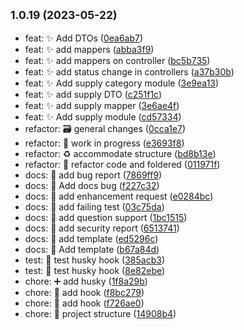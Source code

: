 ## <small>1.0.19 (2023-05-22)</small>

* feat: :sparkles: Add DTOs ([0ea6ab7](https://github.com/Daintz/SENACOSTONPRINTING/commit/0ea6ab7))
* feat: :sparkles: add mappers ([abba3f9](https://github.com/Daintz/SENACOSTONPRINTING/commit/abba3f9))
* feat: :sparkles: add mappers on controller ([bc5b735](https://github.com/Daintz/SENACOSTONPRINTING/commit/bc5b735))
* feat: :sparkles: add status change in controllers ([a37b30b](https://github.com/Daintz/SENACOSTONPRINTING/commit/a37b30b))
* feat: :sparkles: Add supply category module ([3e9ea13](https://github.com/Daintz/SENACOSTONPRINTING/commit/3e9ea13))
* feat: :sparkles: add supply DTO ([c251f1c](https://github.com/Daintz/SENACOSTONPRINTING/commit/c251f1c))
* feat: :sparkles: add supply mapper ([3e6ae4f](https://github.com/Daintz/SENACOSTONPRINTING/commit/3e6ae4f))
* feat: :sparkles: Add supply module ([cd57334](https://github.com/Daintz/SENACOSTONPRINTING/commit/cd57334))
* refactor: :card_file_box: general changes ([0cca1e7](https://github.com/Daintz/SENACOSTONPRINTING/commit/0cca1e7))
* refactor: :construction: work in progress ([e3693f8](https://github.com/Daintz/SENACOSTONPRINTING/commit/e3693f8))
* refactor: :recycle: accommodate structure ([bd8b13e](https://github.com/Daintz/SENACOSTONPRINTING/commit/bd8b13e))
* refactor: 🔨 refactor code and foldered ([011971f](https://github.com/Daintz/SENACOSTONPRINTING/commit/011971f))
* docs: :memo: add bug report ([7869ff9](https://github.com/Daintz/SENACOSTONPRINTING/commit/7869ff9))
* docs: :memo: Add docs bug ([f227c32](https://github.com/Daintz/SENACOSTONPRINTING/commit/f227c32))
* docs: :memo: add enhancement request ([e0284bc](https://github.com/Daintz/SENACOSTONPRINTING/commit/e0284bc))
* docs: :memo: add failing test ([03c75da](https://github.com/Daintz/SENACOSTONPRINTING/commit/03c75da))
* docs: :memo: add question support ([1bc1515](https://github.com/Daintz/SENACOSTONPRINTING/commit/1bc1515))
* docs: :memo: add security report ([6513741](https://github.com/Daintz/SENACOSTONPRINTING/commit/6513741))
* docs: :memo: add template ([ed5296c](https://github.com/Daintz/SENACOSTONPRINTING/commit/ed5296c))
* docs: :memo: Add template ([b67a84d](https://github.com/Daintz/SENACOSTONPRINTING/commit/b67a84d))
* test: :test_tube: test husky hook ([385acb3](https://github.com/Daintz/SENACOSTONPRINTING/commit/385acb3))
* test: :test_tube: test husky hook ([8e82ebe](https://github.com/Daintz/SENACOSTONPRINTING/commit/8e82ebe))
* chore: :heavy_plus_sign: add husky ([1f8a29b](https://github.com/Daintz/SENACOSTONPRINTING/commit/1f8a29b))
* chore: :wrench: add hook ([f8bc279](https://github.com/Daintz/SENACOSTONPRINTING/commit/f8bc279))
* chore: :wrench: add hook ([f726ae0](https://github.com/Daintz/SENACOSTONPRINTING/commit/f726ae0))
* chore: 🎉 project structure ([14908b4](https://github.com/Daintz/SENACOSTONPRINTING/commit/14908b4))



